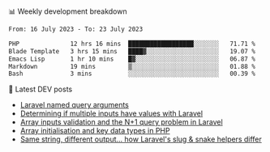 📊 Weekly development breakdown
<!--START_SECTION:waka-->

```txt
From: 16 July 2023 - To: 23 July 2023

PHP              12 hrs 16 mins  ██████████████████░░░░░░░   71.71 %
Blade Template   3 hrs 15 mins   ████▓░░░░░░░░░░░░░░░░░░░░   19.07 %
Emacs Lisp       1 hr 10 mins    █▓░░░░░░░░░░░░░░░░░░░░░░░   06.87 %
Markdown         19 mins         ▒░░░░░░░░░░░░░░░░░░░░░░░░   01.88 %
Bash             3 mins          ░░░░░░░░░░░░░░░░░░░░░░░░░   00.39 %
```

<!--END_SECTION:waka-->

📕 Latest DEV posts
<!-- BLOG-POST-LIST:START -->
- [Laravel named query arguments](https://dev.to/michaelvickersuk/laravel-named-query-arguments-28kd)
- [Determining if multiple inputs have values with Laravel](https://dev.to/michaelvickersuk/determining-if-multiple-inputs-have-values-with-laravel-km6)
- [Array inputs validation and the N+1 query problem in Laravel](https://dev.to/michaelvickersuk/array-inputs-validation-and-the-n1-query-problem-in-laravel-2agb)
- [Array initialisation and key data types in PHP](https://dev.to/michaelvickersuk/array-initialisation-and-key-data-types-in-php-1e5b)
- [Same string, different output... how Laravel&#39;s slug &amp; snake helpers differ](https://dev.to/michaelvickersuk/same-string-different-output-how-laravels-slug-snake-helpers-differ-1ccj)
<!-- BLOG-POST-LIST:END -->
